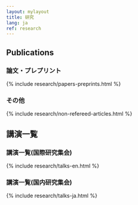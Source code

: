 ```yaml
---
layout: mylayout
title: 研究
lang: ja
ref: research
---
```


## Publications
### 論文・プレプリント
{% include research/papers-preprints.html %}

### その他
{% include research/non-refereed-articles.html %}

## 講演一覧
### 講演一覧(国際研究集会)
{% include research/talks-en.html %}

### 講演一覧(国内研究集会)
{% include research/talks-ja.html %}
